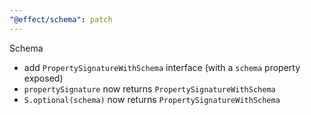 ```yaml
---
"@effect/schema": patch
---
```


Schema

- add `PropertySignatureWithSchema` interface (with a `schema` property exposed)
- `propertySignature` now returns `PropertySignatureWithSchema`
- `S.optional(schema)` now returns `PropertySignatureWithSchema`
